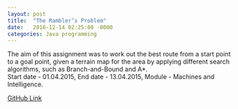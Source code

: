 ```yaml
---
layout: post
title:  "The Rambler’s Problem"
date:   2016-12-14 02:25:00 -0000
categories: Java programming
---
```

The aim of this assignment was to work out the best route from a start point to a goal point, given a terrain map for the area by applying different search algorithms, such as Branch-and-Bound and A*.  
Start date - 01.04.2015, End date - 13.04.2015,
Module - Machines and Intelligence.

[GitHub Link][link-to]

[link-to]: https://github.com/MikhailMS/RamblerProb
